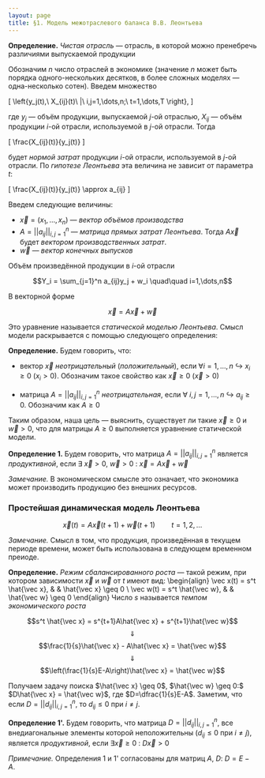 ```yaml
---
layout: page
title: §1. Модель межотраслевого баланса В.В. Леонтьева
---
```



**Определение.** *Чистая отрасль* &mdash; отрасль, в которой можно пренебречь различиями выпускаемой продукции



Обозначим $n$ число отраслей в экономике (значение $n$ может быть порядка одного-нескольких десятков, в более сложных моделях &mdash; одна-несколько сотен). Введем множество

\[ \left\{y_j(t),\ X_{ij}(t)\ |\  i,j=1,\dots,n;\ t=1,\dots,T \right\}, \]

где $y_j$ &mdash; объём продукции, выпускаемой $j$-ой отраслью, $X_{ij}$ &mdash; объём продукции $i$-ой отрасли, используемой в $j$-ой отрасли. Тогда

\[ \frac{X_{ij}(t)}{y_j(t)} \]

будет *нормой затрат* продукции $i$-ой отрасли, используемой в $j$-ой отрасли. По *гипотезе Леонтьева* эта величина не зависит от параметра $t$:

\[ \frac{X_{ij}(t)}{y_j(t)} \approx a_{ij} \]



Введем следующие величины:

* $\vec x = (x_1, \dots, x_n)$ &mdash; *вектор объёмов производства*
* $A = \left|\left|a_{ij}\right|\right|_{i,j=1}^n$ &mdash; *матрица прямых затрат Леонтьева*. Тогда $A\vec x$ будет *вектором производственных затрат*.
* $\vec w$ &mdash; *вектор конечных выпусков*

Объём произведённой продукции в $i$-ой отрасли

$$Y_i = \sum_{j=1}^n a_{ij}y_j + w_i \quad\quad i=1,\dots,n$$

В векторной форме

$$ \vec x = A\vec x + \vec w $$


Это уравнение называется *статической моделью Леонтьева*. Смысл модели раскрывается с помощью следующего определения:



**Определение.** Будем говорить, что:

* вектор $\vec x$ *неотрицательный* (*положительный*), если $\forall i=1,\dots,n$ $\hookrightarrow$ $x_i \geq 0$ ($x_i > 0$). Обозначим такое свойство как $\vec x \geq 0$ ($\vec x > 0$)

* матрица $A = \left|\left|a_{ij}\right|\right|_{i,j=1}^n$ *неотрицательная*, если $\forall$ $i,j = 1,\dots, n$ $\hookrightarrow$ $a_{ij} \geq 0$. Обозначим как $A \geq 0$



Таким образом, наша цель &mdash; выяснить, существует ли такие $\vec x \geq 0$ и $\vec w > 0$, что для матрицы $A \geq 0$ выполняется уравнение статической модели.
    


**Определение 1.** Будем говорить, что матрица $A = \left|\left|a_{ij}\right|\right|_{i,j=1}^n$ является *продуктивной*, если $\exists$ $\vec x>0$, $\vec w > 0$ $:$ $\vec x = A\vec x + \vec w$



*Замечание.* В экономическом смысле это означает, что экономика может производить продукцию без внешних ресурсов.



### Простейшая динамическая модель Леонтьева

$$\vec x(t) = A\vec x(t+1) + \vec w(t+1) \quad\quad t=1,2,\dots$$

*Замечание.* Смысл в том, что продукция, произведённая в текущем периоде времени, может быть использована в следующем временном преиоде.



**Определение.** *Режим сбалансированного роста* &mdash; такой режим, при котором зависимости $\vec x$ и $\vec w$ от $t$ имеют вид:
\begin{align}
\vec x(t) = s^t \hat{\vec x}, & & \hat{\vec x} \geq 0 \\
\vec w(t) = s^t \hat{\vec w}, & & \hat{\vec w} \geq 0
\end{align}
Число $s$ называется *темпом экономического роста*



$$s^t \hat{\vec x} = s^{t+1}A\hat{\vec x} + s^{t+1}\hat{\vec w}$$
$$\Downarrow$$
$$\frac{1}{s}\hat{\vec x} - A\hat{\vec x} = \hat{\vec w}$$
$$\Downarrow$$
$$\left(\frac{1}{s}E-A\right)\hat{\vec x} = \hat{\vec w}$$

Получаем задачу поиска $\hat{\vec x} \geq 0$, $\hat{\vec w} \geq 0:$ $D\hat{\vec x} = \hat{\vec w}$, где $D=\dfrac{1}{s}E-A$. Заметим, что если $D = \left|\left|d_{ij}\right|\right|_{i,j=1}^n$, то $d_{ij} \leq 0$ при $i \neq j$.



**Определение 1'.** Будем говорить, что матрица $D = \left|\left|d_{ij}\right|\right|_{i,j=1}^n$, все внедиагональные элементы которой неположительны ($d_{ij} \leq 0$ при $i \neq j$), является *продуктивной*, если $\exists \vec x \geq 0$ $:$ $D\vec x > 0$



*Примечание.* Определения 1 и 1' согласованы для матриц $A$, $D:$ $D=E-A$.
